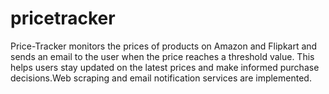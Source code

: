 # pricetracker
 Price-Tracker monitors the prices of products on Amazon and Flipkart and sends an email to the user
when the price reaches a threshold value. This helps users stay updated on the latest prices and make
informed purchase decisions.Web scraping and email notification services are implemented.

